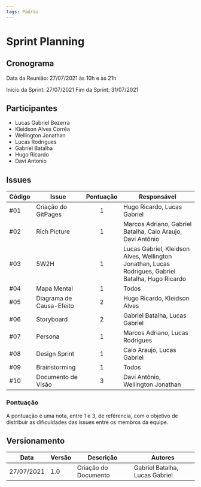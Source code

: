 ```yaml
---
tags: Padrão
---
```


# Sprint Planning

## Cronograma
Data da Reunião: 27/07/2021 às 10h e às 21h

Inicio da Sprint: 27/07/2021
Fim da Sprint: 31/07/2021

## Participantes
* Lucas Gabriel Bezerra
* Kleidson Alves Corrêa
* Wellington Jonathan
* Lucas Rodrigues
* Gabriel Batalha
* Hugo Ricardo
* Davi Antonio

## Issues

| Código | Issue | Pontuação | Responsável|
| ------- | -------- | :--------: | ---- |
| #01     | Criação do GitPages | 1 | Hugo Ricardo, Lucas Gabriel |
| #02     | Rich Picture | 1 | Marcos Adriano, Gabriel Batalha, Caio Araujo, Davi Antônio |
| #03     | 5W2H | 1     | Lucas Gabriel, Kleidson Alves, Wellington Jonathan, Lucas Rodrigues, Gabriel Batalha, Hugo Ricardo|
| #04     | Mapa Mental | 1     | Todos |
| #05     | Diagrama de Causa-Efeito | 2     | Hugo Ricardo, Kleidson Alves |
| #06     | Storyboard | 2     | Gabriel Batalha, Lucas Gabriel |
| #07     | Persona | 1     | Marcos Adriano, Lucas Rodrigues |
| #08     | Design Sprint | 1     | Caio Araujo, Lucas Gabriel|
| #09     | Brainstorming | 1     | Todos|
| #10     | Documento de Visão | 3     | Davi Antônio, Wellington Jonathan |

### Pontuação

A pontuação é uma nota, entre 1 e 3, de refêrencia, com o objetivo de distribuir as dificuldades das issues entre os membros da equipe.

## Versionamento
| Data | Versão | Descrição | Autores |
| -------- | -------- | -------- | ---|
|   27/07/2021   |  1.0    |  Criação do Documento    | Gabriel Batalha, Lucas Gabriel

